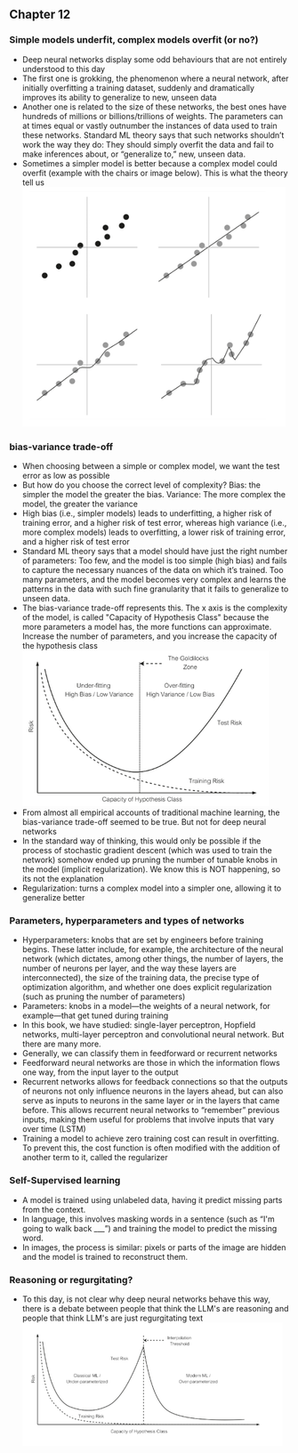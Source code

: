 ## Chapter 12

### Simple models underfit, complex models overfit (or no?)

- Deep neural networks display some odd behaviours that are not entirely understood to this day
- The first one is grokking, the phenomenon where a neural network, after initially overfitting a training dataset, suddenly and dramatically improves its ability to generalize to new, unseen data
- Another one is related to the size of these networks, the best ones have hundreds of millions or billions/trillions of weights.
The parameters can at times equal or vastly outnumber the instances of data used to train these networks. Standard ML theory says that such networks shouldn’t work the way they do:
They should simply overfit the data and fail to make inferences about, or “generalize to,” new, unseen data.
- Sometimes a simpler model is better because a complex model could overfit (example with the chairs or image below). This is what the theory tell us\
![overfitting](imgs/overfitting.png)

### bias-variance trade-off

- When choosing between a simple or complex model, we want the test error as low as possible
- But how do you choose the correct level of complexity? Bias: the simpler the model the greater the bias. Variance: The more complex the model, the greater the variance
- High bias (i.e., simpler models) leads to underfitting, a higher risk of training error, and a higher risk of test error, whereas high variance (i.e., more complex models) leads to overfitting, a lower risk of training error, and a higher risk of test error
- Standard ML theory says that a model should have just the right number of parameters: Too few, and the model is too simple (high bias) and fails to capture the necessary nuances of the data on which it’s trained. Too many parameters, and the model becomes very complex and learns the patterns in the data with such fine granularity that it fails to generalize to unseen data.
- The bias-variance trade-off represents this. The x axis is the complexity of the model, is called "Capacity of Hypothesis Class" because the more parameters a model has, the more functions can approximate. Increase the number of parameters, and you increase the capacity of the hypothesis class\
![biasvariance](imgs/bias-variance.png)
- From almost all empirical accounts of traditional machine learning, the bias-variance trade-off seemed to be true. But not for deep neural networks
- In the standard way of thinking, this would only be possible if the process of stochastic gradient descent (which was used to train the network) somehow ended up pruning the number of tunable knobs in the model (implicit regularization). We know this is NOT happening, so its not the explanation
- Regularization: turns a complex model into a simpler one, allowing it to generalize better

### Parameters, hyperparameters and types of networks

- Hyperparameters: knobs that are set by engineers before training begins. These latter include, for example, the architecture of the neural network (which dictates, among other things, the number of layers, the number of neurons per layer, and the way these layers are interconnected), the size of the training data, the precise type of optimization algorithm, and whether one does explicit regularization (such as pruning the number of parameters)
- Parameters: knobs in a model—the weights of a neural network, for example—that get tuned during training
- In this book, we have studied: single-layer perceptron, Hopfield networks, multi-layer perceptron and convolutional neural network. But there are many more.
- Generally, we can classify them in feedforward or recurrent networks
- Feedforward neural networks are those in which the information flows one way, from the input layer to the output
- Recurrent networks allows for feedback connections so that the outputs of neurons not only influence neurons in the layers ahead, but can also serve as inputs to neurons in the same layer or in the layers that came before. This allows recurrent neural networks to “remember” previous inputs, making them useful for problems that involve inputs that vary over time (LSTM)
- Training a model to achieve zero training cost can result in overfitting. To prevent this, the cost function is often modified with the addition of another term to it, called the regularizer

### Self-Supervised learning

- A model is trained using unlabeled data, having it predict missing parts from the context.
- In language, this involves masking words in a sentence (such as “I'm going to walk back ___”) and training the model to predict the missing word.
- In images, the process is similar: pixels or parts of the image are hidden and the model is trained to reconstruct them.

### Reasoning or regurgitating?

- To this day, is not clear why deep neural networks behave this way, there is a debate between people that think the LLM's are reasoning and people that think LLM's are just regurgitating text
![biasvariance2](imgs/bias-variance2.png)
